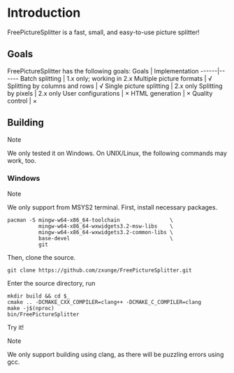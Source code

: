 # Introduction
FreePictureSplitter is a fast, small, and easy-to-use picture splitter!

## Goals 
FreePictureSplitter has the following goals:
Goals | Implementation
------|------
Batch splitting | 1.x only; working in 2.x
Multiple picture formats | √ 
Splitting by columns and rows | √ 
Single picture splitting | 2.x only
Splitting by pixels | 2.x only
User configurations | ×
HTML generation | ×
Quality control | ×

## Building
> [!NOTE]
> We only tested it on Windows. On UNIX/Linux, the following commands may work, too.
### Windows
> [!NOTE]
> We only support from MSYS2 terminal.
First, install necessary packages.
````
pacman -S mingw-w64-x86_64-toolchain                \
		  mingw-w64-x86_64-wxwidgets3.2-msw-libs    \
		  mingw-w64-x86_64-wxwidgets3.2-common-libs \
		  base-devel                                \
		  git
````
Then, clone the source.
````
git clone https://github.com/zxunge/FreePictureSplitter.git
````
Enter the source directory, run
````
mkdir build && cd $_
cmake .. -DCMAKE_CXX_COMPILER=clang++ -DCMAKE_C_COMPILER=clang
make -j$(nproc)
bin/FreePictureSplitter
````
Try it!
> [!NOTE]
> We only support building using clang, as there will be puzzling errors using gcc.
